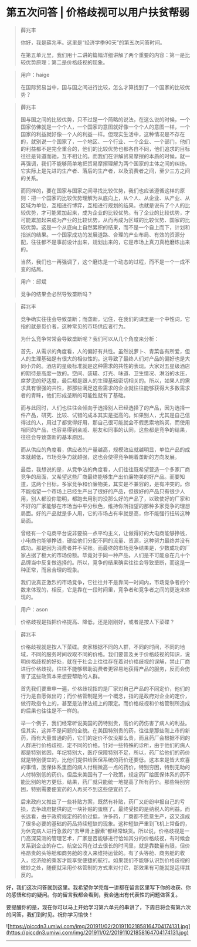 # 第五次问答 | 价格歧视可以用户扶贫帮弱

> 薛兆丰
> 
> 你好，我是薛兆丰。这里是“经济学季90天”的第五次问答时间。
> 
> 在第五单元里，我们用十二讲的篇幅详细讲解了两个重要的内容：第一是比较优势原理；第二是价格歧视的现象。

> 用户：haige
> 
> 在国际贸易当中，国与国之间进行比较，怎么才算找到了一个国家的比较优势？

> 薛兆丰
> 
> 国与国之间的比较优势，只不过是一个简略的说法，在这么说的时候，一个国家仿佛就是一个个人，一个国家的意图就好像一个个人的意图一样，一个国家的利益就好像一个人的利益一样。但现实生活中，这种情况是不存在的，就别说一个国家了，一个地区、一个行业、一个企业、一个部门，他们的利益都不是完全重合的，他们的比较优势也都各自不同，他们追求的目标往往是背道而驰，互不相让的。而我们在讲解贸易摩擦的本质的时候，就一再强调，我们不能够简单地把贸易摩擦理解为两个国家的主体之间的纠纷。它实际上是先进的生产者、落后的生产者，以及消费者之间，至少三方之间的关系。
> 
> 而同样的，要在国家与国家之间寻找比较优势，我们也应该遵循这样的原则：把一个国家的比较优势理解为从底向上，从个人、从企业、从产业、从区域为单位，互相进行博弈，互相进行规划的结果。也就是说有了个人的比较优势，才可能累加起来，成为企业的比较优势。有了企业的比较优势，才可能累加起来成为产业的比较优势，从而再成为区域的比较优势、国家的比较优势。这是一个从底向上自然累积的结果，而不是一个自上而下，计划和指派的结果。一个国家成功的发展道路、合理的产业布局、有效的资源分配，往往都不是事前设计出来，规划出来的，它是市场上真刀真枪磨炼出来的。
> 
> 当然，我们也一再强调了，这个磨炼是一个动态的过程，而不是一个一成不变的结局。

> 用户：邱斌
> 
> 竞争的结果会必然导致垄断吗？

> 薛兆丰
> 
> 竞争确实往往会导致垄断；而垄断，记住，在我们的课里是一个中性词，它指的就是觅价者，这种常见的市场供应者行为。
> 
> 为什么竞争常常会导致垄断呢？我们可以从几个角度来分析：
> 
> 首先，从需求的角度看，人的偏好有共性。虽然说萝卜、青菜各有所爱，但人的生理基础是有很大的相似性的。这导致了最终人们对产品的偏好也是大同小异的。酒店的星级标准就是这种需求的共性的表现。大家对五星级酒店的期待是高度一致的。空间、装璜、灯光、味道、卫生情况、淋浴的水压，席梦思的舒适度，最后都是跟人的生理基础密切相关的。所以，如果人的需求具有很强的共性，那那些满足这些需求的企业就往往能够获得大多数需求者的青睐，他们形成垄断的可能性就有了基础。
> 
> 而与此同时，人们也往往会倾向于选择别人已经选择了的产品，因为选择一件产品，研究、比较、试错的成本其实是挺高的。如果别人，尤其是自己信得过的人，用过了都觉得好用，那自己很可能就会不假思索地购买，而使用相同的产品，也容易得到亲戚、朋友和同事的认同，这些都是竞争的结果，往往会导致垄断的基本原因。
> 
> 而从供应的角度看，供应者的产量越高，规模效应就越明显，单位产品的成本就越低，市场竞争力就越强，这也会使得竞争朝着垄断的方向发展。
> 
> 最后，我想说的是，从竞争法的角度看，人们往往既希望营造一个多家厂商竞争的局面，又希望这些厂商最终能够生产出价廉物美的好产品。而要知道，这两个目标，多家竞争和价廉物美，其实是不兼容的，是有冲突的。你不能指望一个市场上已经生产出了很好的产品，但很好的产品只有很少人用，别人都没你聪明，都跑去用别的没那么好的产品了，以致使好的厂家和不好的厂家能够在市场当中平分秋色，维持你所指望的那种多家竞争的理想局面。好的产品就是多人用，它的市场占有率就是高，你不能强行扭转这种局面。
> 
> 曾经有一个电商平台说非要搞一点平均主义，让做得好的大电商能够挣钱，小电商也能够挣钱，硬给他们分配不同的流量、资源，这种努力最终并没有成功。那是因为消费者并不买账。而最终的市场竞争结果是，少数成功的厂家占据了极大的市场份额。毕竟对于同一种产品，人们是不可能总在几十个品牌当中反复做选择的。所以，竞争的结果确实往往会导致垄断，而这是一种正常，而且合理的现象。
> 
> 我们说真正激烈的市场竞争，它往往并不是靠同一时间内，市场竞争者的个数来体现的，相反，它是靠在一段时间里，竞争者和竞争者之间的更迭来体现的。

> 用户：ason
> 
> 价格歧视是指把价格提高、降低，还是刚刚好，或者是按人下菜碟？

> 薛兆丰
> 
> 价格歧视就是按人下菜碟。卖家根据不同的人群，不同的时间，不同的地域，不同的服务时间收取不同的价格。我们要普及关于价格歧视的知识，说明价格歧视的好处，就在于社会上往往存在着对价格歧视的误解，禁止厂商进行价格歧视，往往不能够帮助消费者更容易地获得产品的服务，反而会伤害了这些政策本来想要帮助的人群。
> 
> 首先我们要重申一遍，价格歧视指的是厂家对自己产品的不同定价，他们的行为是自愿做出的；而价格管制是另一个概念，指的是政府对企业的定价，做行政指令上的，甚至是法律法规上的限定。而价格歧视和价格管制所造成的后果也往往是不一样的。
> 
> 举一个例子，我们经常听说美国的药特别贵，高价的药伤害了病人的利益。但其实，这并不是问题的全貌。在美国特别贵的药，往往是那些刚上市的新药，而有大量普通的药，它们的定价不仅没那么贵，而且药厂会根据不同的人群进行价格歧视，定不同的价格。针对一些特殊的诊所，由于他们的病人都是特别贫困，年纪特别大，医疗保障特别不足，所以，药厂给他们的药价就是特别便宜的，比他们提供给医保系统的药价还要低。这本来是皆大欢喜的事情，医保体系里面的病人付稍微高一点的药价，特别穷困，特别无助的人付特别低的药价。但后来美国有了一个政策，规定药厂给医保体系的药不能比别的地方更低，结果，药厂就只能统一地提高了所有药价。那些特别穷困，特别需要便宜药的人再买不到这些便宜药了。
> 
> 后来政府又推出了一些补贴方案，既然有补贴，药厂又纷纷申报自己的亏损，去争政府提供的这一块补贴的蛋糕了。最终受损的是纳税人的利益。而长远看，由于政府规定的药价过低，许多药，厂商都不愿意生产，这又造成了很多必要的基础的药品持续短缺的现象。这种短缺严重到飞机上常备的，为休克病人进行急救的“去甲肾上腺素”都经常缺货。所以说，价格歧视是一门高深莫测的管理艺术，厂家是否能够进行恰如其分的价格歧视，有时候会关系到企业的存亡。航空公司在过去很长的时间里，就是靠数量有限，但价格昂贵的头等舱和商务舱的收入来维持运营的。有了头等舱、商务舱的收入，经济舱的乘客才能享受便捷的航行。如果我们不能够认识到价格歧视的微妙之处，随便就采用价格管制的方式来对付它，那效果有可能就是适得其反的。

好，我们这次问答就到这里。我希望你学完每一讲都在留言区里写下你的收获、你的感悟和你的疑问。你的留言我都会看到，我会选出有代表性的问题做答复。

要提醒你的是，现在你可以马上开始学习第六单元的串讲了，下周日将会有第六次的问答，我们到时见。祝你学习愉快！

![https://piccdn3.umiwi.com/img/201911/02/201911021858164704174131.jpg](https://piccdn3.umiwi.com/img/201911/02/201911021858164704174131.jpg)

---
